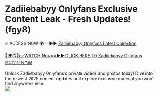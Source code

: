 # Zadiiebabyy Onlyfans Exclusive Content Leak - Fresh Updates! (fgy8)

🔥 ACCESS NOW 🌍==►► <a href="https://tinyurl.com/kvy9nzfs" rel="nofollow">Zadiiebabyy Onlyfans Latest Collection</a>
<br><br>
[🔴🌍📺📱👉WA𝚃CH Now==►► CLICK HERE TO Zadiiebabyy Onlyfans 𝚆𝙰𝚃𝙲𝙷 NOW](https://tinyurl.com/kvy9nzfs)
<br><br>
Unlock Zadiiebabyy Onlyfans's private videos and photos today! Dive into the newest 2025 content updates and explore exclusive material you won’t find anywhere else.
<br>
<a href="https://tinyurl.com/kvy9nzfs" rel="nofollow" data-target="animated-image.originalLink"><img src="https://camo.githubusercontent.com/8a4f000d20f83aca3bf7ec5f350d767afa0574a8a352519fd8cfa583a6f93a33/68747470733a2f2f692e696d6775722e636f6d2f644a486b345a712e676966" data-canonical-src="https://i.imgur.com/dJHk4Zq.gif" style="max-width: 100%; display: inline-block;" data-target="animated-image.originalImage"></a>
<br>
